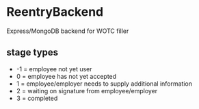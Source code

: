 # ReentryBackend
Express/MongoDB backend for WOTC filler

## stage types
* -1 = employee not yet user
* 0 = employee has not yet accepted
* 1 = employee/employer needs to supply additional information
* 2 = waiting on signature from employee/employer
* 3 = completed

